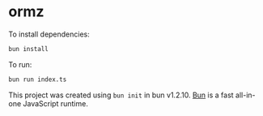 # ormz

To install dependencies:

```bash
bun install
```

To run:

```bash
bun run index.ts
```

This project was created using `bun init` in bun v1.2.10. [Bun](https://bun.sh) is a fast all-in-one JavaScript runtime.
